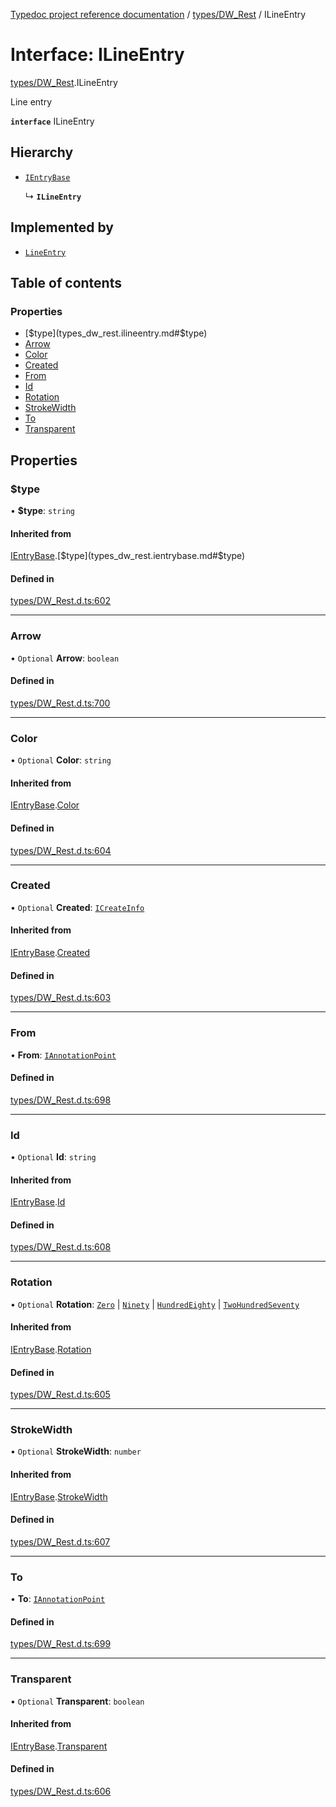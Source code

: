 [Typedoc project reference documentation](../README.md) / [types/DW_Rest](../modules/types_dw_rest.md) / ILineEntry

# Interface: ILineEntry

[types/DW_Rest](../modules/types_dw_rest.md).ILineEntry

Line entry

**`interface`** ILineEntry

## Hierarchy

- [`IEntryBase`](types_dw_rest.ientrybase.md)

  ↳ **`ILineEntry`**

## Implemented by

- [`LineEntry`](../classes/annotations.lineentry.md)

## Table of contents

### Properties

- [$type](types_dw_rest.ilineentry.md#$type)
- [Arrow](types_dw_rest.ilineentry.md#arrow)
- [Color](types_dw_rest.ilineentry.md#color)
- [Created](types_dw_rest.ilineentry.md#created)
- [From](types_dw_rest.ilineentry.md#from)
- [Id](types_dw_rest.ilineentry.md#id)
- [Rotation](types_dw_rest.ilineentry.md#rotation)
- [StrokeWidth](types_dw_rest.ilineentry.md#strokewidth)
- [To](types_dw_rest.ilineentry.md#to)
- [Transparent](types_dw_rest.ilineentry.md#transparent)

## Properties

### $type

• **$type**: `string`

#### Inherited from

[IEntryBase](types_dw_rest.ientrybase.md).[$type](types_dw_rest.ientrybase.md#$type)

#### Defined in

[types/DW_Rest.d.ts:602](https://github.com/DocuWare/REST-Sample-TS/blob/beb3ada/src/types/DW_Rest.d.ts#L602)

___

### Arrow

• `Optional` **Arrow**: `boolean`

#### Defined in

[types/DW_Rest.d.ts:700](https://github.com/DocuWare/REST-Sample-TS/blob/beb3ada/src/types/DW_Rest.d.ts#L700)

___

### Color

• `Optional` **Color**: `string`

#### Inherited from

[IEntryBase](types_dw_rest.ientrybase.md).[Color](types_dw_rest.ientrybase.md#color)

#### Defined in

[types/DW_Rest.d.ts:604](https://github.com/DocuWare/REST-Sample-TS/blob/beb3ada/src/types/DW_Rest.d.ts#L604)

___

### Created

• `Optional` **Created**: [`ICreateInfo`](types_dw_rest.icreateinfo.md)

#### Inherited from

[IEntryBase](types_dw_rest.ientrybase.md).[Created](types_dw_rest.ientrybase.md#created)

#### Defined in

[types/DW_Rest.d.ts:603](https://github.com/DocuWare/REST-Sample-TS/blob/beb3ada/src/types/DW_Rest.d.ts#L603)

___

### From

• **From**: [`IAnnotationPoint`](types_dw_rest.iannotationpoint.md)

#### Defined in

[types/DW_Rest.d.ts:698](https://github.com/DocuWare/REST-Sample-TS/blob/beb3ada/src/types/DW_Rest.d.ts#L698)

___

### Id

• `Optional` **Id**: `string`

#### Inherited from

[IEntryBase](types_dw_rest.ientrybase.md).[Id](types_dw_rest.ientrybase.md#id)

#### Defined in

[types/DW_Rest.d.ts:608](https://github.com/DocuWare/REST-Sample-TS/blob/beb3ada/src/types/DW_Rest.d.ts#L608)

___

### Rotation

• `Optional` **Rotation**: [`Zero`](../enums/types_dw_rest.rotation.md#zero) \| [`Ninety`](../enums/types_dw_rest.rotation.md#ninety) \| [`HundredEighty`](../enums/types_dw_rest.rotation.md#hundredeighty) \| [`TwoHundredSeventy`](../enums/types_dw_rest.rotation.md#twohundredseventy)

#### Inherited from

[IEntryBase](types_dw_rest.ientrybase.md).[Rotation](types_dw_rest.ientrybase.md#rotation)

#### Defined in

[types/DW_Rest.d.ts:605](https://github.com/DocuWare/REST-Sample-TS/blob/beb3ada/src/types/DW_Rest.d.ts#L605)

___

### StrokeWidth

• `Optional` **StrokeWidth**: `number`

#### Inherited from

[IEntryBase](types_dw_rest.ientrybase.md).[StrokeWidth](types_dw_rest.ientrybase.md#strokewidth)

#### Defined in

[types/DW_Rest.d.ts:607](https://github.com/DocuWare/REST-Sample-TS/blob/beb3ada/src/types/DW_Rest.d.ts#L607)

___

### To

• **To**: [`IAnnotationPoint`](types_dw_rest.iannotationpoint.md)

#### Defined in

[types/DW_Rest.d.ts:699](https://github.com/DocuWare/REST-Sample-TS/blob/beb3ada/src/types/DW_Rest.d.ts#L699)

___

### Transparent

• `Optional` **Transparent**: `boolean`

#### Inherited from

[IEntryBase](types_dw_rest.ientrybase.md).[Transparent](types_dw_rest.ientrybase.md#transparent)

#### Defined in

[types/DW_Rest.d.ts:606](https://github.com/DocuWare/REST-Sample-TS/blob/beb3ada/src/types/DW_Rest.d.ts#L606)
